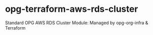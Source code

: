 # opg-terraform-aws-rds-cluster
Standard OPG AWS RDS Cluster Module: Managed by opg-org-infra &amp; Terraform
